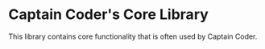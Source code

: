 # Captain Coder's Core Library

This library contains core functionality that is often used by Captain Coder.
